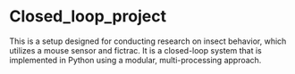 # Closed_loop_project
This is a setup designed for conducting research on insect behavior, which utilizes a mouse sensor and fictrac. It is a closed-loop system that is implemented in Python using a modular, multi-processing approach.
